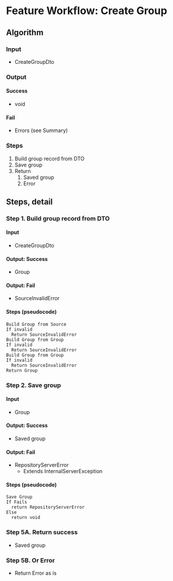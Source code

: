 # Feature Workflow: Create Group

## Algorithm

### Input
- CreateGroupDto

### Output

#### Success

- void

#### Fail

- Errors (see Summary)

### Steps

1. Build group record from DTO
2. Save group
3. Return
   1. Saved group
   2. Error

## Steps, detail

### Step 1. Build group record from DTO

#### Input
- CreateGroupDto

#### Output: Success

- Group

#### Output: Fail

- SourceInvalidError

#### Steps (pseudocode)

```
Build Group from Source
If invalid
  Return SourceInvalidError
Build Group from Group
If invalid
  Return SourceInvalidError
Build Group from Group
If invalid
  Return SourceInvalidError
Return Group
```

### Step 2. Save group

#### Input
- Group

#### Output: Success

- Saved group

#### Output: Fail

- RepositoryServerError
  - Extends InternalServerException

#### Steps (pseudocode)

```
Save Group
If Fails
  return RepositoryServerError
Else
  return void
```

### Step 5A. Return success

- Saved group

### Step 5B. Or Error

- Return Error as is

